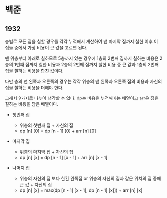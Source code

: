 #  백준

## 1932

층별로 모든 집을 칠할 경우를 각각 누적해서 계산하여 맨 마지막 집까지 칠한 이후 이 집들 중에서 가장 비용이 큰 값을 고르면 된다.

맨 위층부터 아래로 칠하므로 5층까지 있는 경우에 1층의 2번째 집까지 칠하는 비용은 2층의 1번째 집까지 칠한 비용과 2층의 2번째 집까지 칠한 비용 중 큰 값과 1층의 2번째 집을 칠하는 비용을 합친 값이다.

다만 층의 맨 왼쪽과 오른쪽의 경우는 각각 위층의 맨 왼쪽과 오른쪽 집의 비용과 자신의 집을 칠하는 비용을 더해야 한다.

그래서 3가지로 나누어 생각할 수 있다. dp는 비용을 누적해가는 배열이고 arr은 집을 칠하는 비용을 담은 배열이다.

- 첫번째 집
  - 위층의 첫번째 집 + 자신의 집
  - dp [n] [0] = dp [n - 1] [0] + arr [n] [0]

- 마지막 집
  - 위층의 마지막 집 + 자신의 집
  - dp [n] [x] = dp [n - 1] [x - 1] + arr [n] [x - 1]

- 나머지 집

  - 위층의 자신의 집 보다 한칸 왼쪽집 or 위층의 자신의 집과 같은 위치의 집 중에 큰 값 + 자신의 집
  - dp [n] [x] = max(dp [n - 1] [x - 1], dp [n - 1] [x]]) + arr [n] [x]

  

